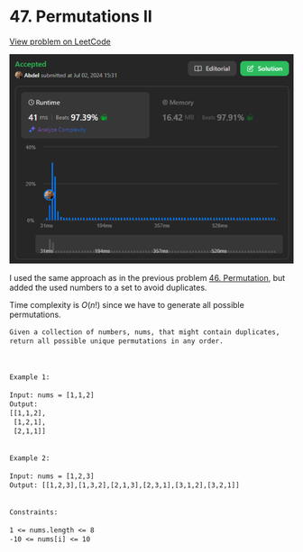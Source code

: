 # 47. Permutations II

[View problem on LeetCode](https://leetcode.com/problems/permutations-ii/)

![Submission](image.png)

I used the same approach as in the previous problem [46. Permutation](/II.%20MEDIUM/46.%20Permutations/), but added the used numbers to a set to avoid duplicates.

Time complexity is $O(n!)$ since we have to generate all possible permutations.

```
Given a collection of numbers, nums, that might contain duplicates, return all possible unique permutations in any order.



Example 1:

Input: nums = [1,1,2]
Output:
[[1,1,2],
 [1,2,1],
 [2,1,1]]


Example 2:

Input: nums = [1,2,3]
Output: [[1,2,3],[1,3,2],[2,1,3],[2,3,1],[3,1,2],[3,2,1]]


Constraints:

1 <= nums.length <= 8
-10 <= nums[i] <= 10
```
